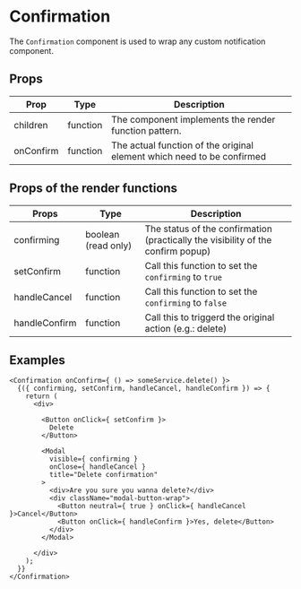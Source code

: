 # Confirmation

The `Confirmation` component is used to wrap any custom notification component.

## Props

| Prop | Type | Description |
| ---- | ---- | ----------- |
| children | function | The component implements the render function pattern. |
| onConfirm | function | The actual function of the original element which need to be confirmed |

## Props of the render functions

| Props | Type | Description |
| ----- | ---- | ----------- |
| confirming | boolean (read only) | The status of the confirmation (practically the visibility of the confirm popup) |
| setConfirm | function | Call this function to set the `confirming` to `true` |
| handleCancel | function | Call this function to set the `confirming` to `false` |
| handleConfirm | function | Call this to triggerd the original action (e.g.: delete) |


## Examples

```
<Confirmation onConfirm={ () => someService.delete() }>
  {({ confirming, setConfirm, handleCancel, handleConfirm }) => {
    return (
      <div>

        <Button onClick={ setConfirm }>
          Delete
        </Button>

        <Modal
          visible={ confirming }
          onClose={ handleCancel }
          title="Delete confirmation"
        >
          <div>Are you sure you wanna delete?</div>
          <div className="modal-button-wrap">
            <Button neutral={ true } onClick={ handleCancel }>Cancel</Button>
            <Button onClick={ handleConfirm }>Yes, delete</Button>
          </div>
        </Modal>
        
      </div>
    );
  }}
</Confirmation>
```
